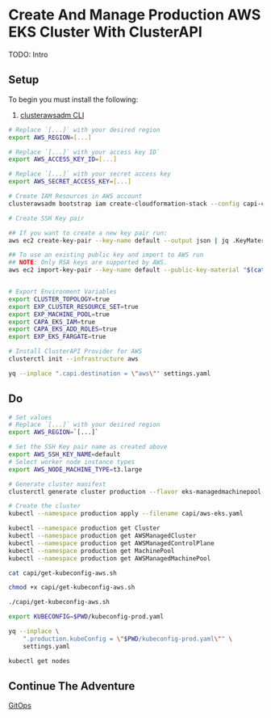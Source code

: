 # Create And Manage Production AWS EKS Cluster With ClusterAPI

TODO: Intro

## Setup
To begin you must install the following:
1. [clusterawsadm CLI](https://cluster-api-aws.sigs.k8s.io/topics/using-clusterawsadm-to-fulfill-prerequisites.html#using-clusterawsadm-to-fulfill-prerequisites)

```bash
# Replace `[...]` with your desired region
export AWS_REGION=[...]

# Replace `[...]` with your access key ID`
export AWS_ACCESS_KEY_ID=[...]

# Replace `[...]` with your secret access key
export AWS_SECRET_ACCESS_KEY=[...]

# Create IAM Resources in AWS account
clusterawsadm bootstrap iam create-cloudformation-stack --config capi-config/capa-iam-config.yaml

# Create SSH Key pair

## If you want to create a new key pair run:
aws ec2 create-key-pair --key-name default --output json | jq .KeyMaterial -r

## To use an existing public key and import to AWS run
## NOTE: Only RSA keys are supported by AWS.
aws ec2 import-key-pair --key-name default --public-key-material "$(cat ~/.ssh/id_rsa.pub)"


# Export Environment Variables
export CLUSTER_TOPOLOGY=true
export EXP_CLUSTER_RESOURCE_SET=true
export EXP_MACHINE_POOL=true
export CAPA_EKS_IAM=true
export CAPA_EKS_ADD_ROLES=true
export EXP_EKS_FARGATE=true

# Install ClusterAPI Provider for AWS
clusterctl init --infrastructure aws

yq --inplace ".capi.destination = \"aws\"" settings.yaml
```

## Do

```bash
# Set values
# Replace `[...]` with your desired region
export AWS_REGION=`[...]`

# Set the SSH Key pair name as created above
export AWS_SSH_KEY_NAME=default
# Select worker node instance types
export AWS_NODE_MACHINE_TYPE=t3.large

# Generate cluster manifest
clusterctl generate cluster production --flavor eks-managedmachinepool-vpccni --kubernetes-version v1.24.1 --worker-machine-count=3 > capi/aws-eks.yaml

# Create the cluster
kubectl --namespace production apply --filename capi/aws-eks.yaml

kubectl --namespace production get Cluster
kubectl --namespace production get AWSManagedCluster
kubectl --namespace production get AWSManagedControlPlane
kubectl --namespace production get MachinePool
kubectl --namespace production get AWSManagedMachinePool

cat capi/get-kubeconfig-aws.sh

chmod +x capi/get-kubeconfig-aws.sh

./capi/get-kubeconfig-aws.sh

export KUBECONFIG=$PWD/kubeconfig-prod.yaml

yq --inplace \
    ".production.kubeConfig = \"$PWD/kubeconfig-prod.yaml\"" \
    settings.yaml

kubectl get nodes
```

## Continue The Adventure

[GitOps](../gitops/README.md)
